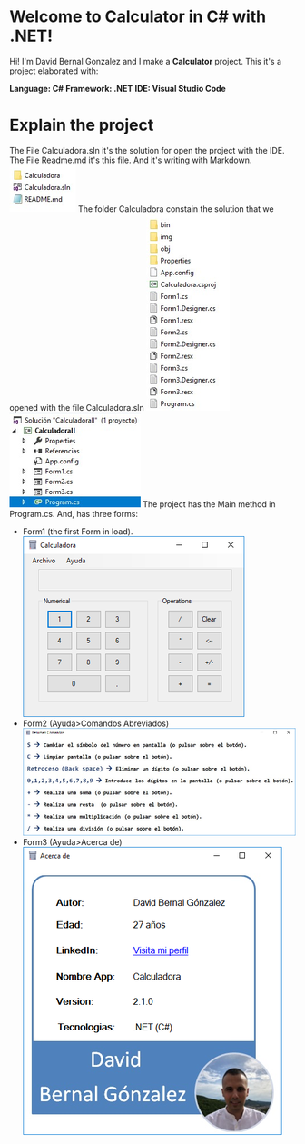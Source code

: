 
# Welcome to Calculator in C# with .NET!

Hi! I'm David Bernal Gonzalez and I make a **Calculator** project. This it's a project elaborated with:

**Language: C#**
**Framework: .NET**
**IDE: Visual Studio Code**
# Explain the project
The File Calculadora.sln it's the solution for open the project with the IDE.
The File Readme.md it's this file. And it's writing with Markdown.
![](CalculadoraII/img/filesI.jpg)
The folder Calculadora constain the solution that we opened with the file Calculadora.sln
![](CalculadoraII/img/filesII.jpg)
![](CalculadoraII/img/Project.jpg)
The project has the Main method in Program.cs. And, has three forms:
- Form1 (the first Form in load).
 ![](CalculadoraII/img/CalculadoraI.png)
- Form2 (Ayuda>Comandos Abreviados)
![](CalculadoraII/img/CalculadoraII.png)
- Form3 (Ayuda>Acerca de)
 ![](CalculadoraII/img/CalculadoraIII.png)

